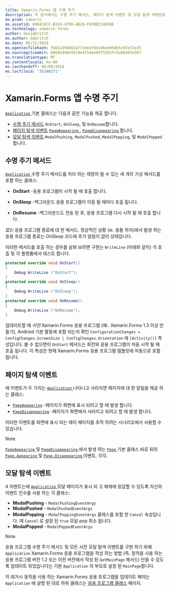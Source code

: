 ```yaml
---
title: Xamarin.Forms 앱 수명 주기
description: 이 문서에서는 수명 주기 메서드, 페이지 탐색 이벤트 및 모달 탐색 이벤트를 포함 하 여 응용 프로그램 수명 주기에 응답 하는 방법에 설명 합니다.
ms.prod: xamarin
ms.assetid: 69B416CF-B243-4790-AB29-F030B32465BE
ms.technology: xamarin-forms
author: davidbritch
ms.author: dabritch
ms.date: 05/31/2018
ms.openlocfilehash: fb651494b63a77ede47dd246ee054b5c67af2a35
ms.sourcegitcommit: 66682dd8e93c0e4f5dee69f32b5fc5a96443e307
ms.translationtype: MT
ms.contentlocale: ko-KR
ms.lasthandoff: 06/08/2018
ms.locfileid: "35240271"
---
```

# <a name="xamarinforms-app-lifecycle"></a>Xamarin.Forms 앱 수명 주기

[ `Application` ](xref:Xamarin.Forms.Application) 기본 클래스는 다음과 같은 기능을 제공 합니다.

* [수명 주기 메서드](#Lifecycle_Methods) `OnStart`, `OnSleep`, 및 `OnResume`합니다.
* [페이지 탐색 이벤트](#page) [ `PageAppearing` ](xref:Xamarin.Forms.Application.PageAppearing), [ `PageDisappearing` ](xref:Xamarin.Forms.Application.PageDisappearing)합니다.
* [모달 탐색 이벤트](#modal) `ModalPushing`, `ModalPushed`, `ModalPopping`, 및 `ModalPopped`합니다.

<a name="Lifecycle_Methods" />

## <a name="lifecycle-methods"></a>수명 주기 메서드

[ `Application` ](xref:Xamarin.Forms.Application) 수명 주기 메서드를 처리 하는 재정의 될 수 있는 세 개의 가상 메서드를 포함 하는 클래스:

* **OnStart** -응용 프로그램이 시작 될 때 호출 합니다.

* **OnSleep** -백그라운드 응용 프로그램이 이동 될 때마다 호출 됩니다.

* **OnResume** -백그라운드도 전송 된 후, 응용 프로그램 다시 시작 될 때 호출 합니다.

*없는* 응용 프로그램 종료에 대 한 메서드.
정상적인 상황 (ie. 충돌 하지)에서 발생 하는 응용 프로그램 종료는 *OnSleep* 코드에 추가 알림이 없이 상태입니다.

이러한 메서드를 호출 하는 경우를 살펴 보려면 구현는 `WriteLine` (아래와 같이) 각 호출 및 각 플랫폼에서 테스트 합니다.

```csharp
protected override void OnStart()
{
    Debug.WriteLine ("OnStart");
}
protected override void OnSleep()
{
    Debug.WriteLine ("OnSleep");
}
protected override void OnResume()
{
    Debug.WriteLine ("OnResume");
}
```

업데이트할 때 *이전* Xamarin.Forms 응용 프로그램 (예:. Xamarin.Forms 1.3 이상 만들기), Android 기본 활동에 포함 되는지 확인 `ConfigurationChanges = ConfigChanges.ScreenSize | ConfigChanges.Orientation` 에 `[Activity()]` 특성입니다. 볼 수 없으면이 `OnStart` 메서드는 회전와 응용 프로그램이 처음 시작 될 때 호출 됩니다. 이 특성은 현재 Xamarin.Forms 응용 프로그램 템플릿에 자동으로 포함 됩니다.

<a name="page" />

## <a name="page-navigation-events"></a>페이지 탐색 이벤트

에 이벤트가 두 가지는 [ `Application` ](xref:Xamarin.Forms.Application) 나타나고 사라지면 페이지에 대 한 알림을 제공 하는 클래스:

- [`PageAppearing`](xref:Xamarin.Forms.Application.PageAppearing) -페이지가 화면에 표시 되려고 할 때 발생 합니다.
- [`PageDisappearing`](xref:Xamarin.Forms.Application.PageDisappearing) -페이지가 화면에서 사라지고 되려고 할 때 발생 합니다.

이러한 이벤트를 화면에 표시 되는 때이 페이지를 추적 하려는 시나리오에서 사용할 수 있습니다.

> [!NOTE]
> [ `PageAppearing` ](xref:Xamarin.Forms.Application.PageAppearing) 및 [ `PageDisappearing` ](xref:Xamarin.Forms.Application.PageDisappearing) 에서 발생 하는 [ `Page` ](xref:Xamarin.Forms.Page) 기본 클래스 바로 뒤의 [ `Page.Appearing` ](xref:Xamarin.Forms.Page.Appearing) 및 [ `Page.Disappearing` ](xref:Xamarin.Forms.Page.Disappearing) 이벤트, 각각.

<a name="modal" />

## <a name="modal-navigation-events"></a>모달 탐색 이벤트

4 이벤트는에 [ `Application` ](xref:Xamarin.Forms.Application) 모달 페이지가 표시 되 고 해제에 응답할 수 있도록 자신의 이벤트 인수를 사용 하는 각 클래스:

* **ModalPushing** - `ModalPushingEventArgs`
* **ModalPushed** - `ModalPushedEventArgs`
* **ModalPopping** - `ModalPoppingEventArgs` 클래스를 포함 한 `Cancel` 속성입니다. 때 `Cancel` 로 설정 된 `true` 모달 pop 취소 됩니다.
* **ModalPopped** - `ModalPoppedEventArgs`

> [!NOTE]
> 응용 프로그램 수명 주기 메서드 및 모든 사전 모달 탐색 이벤트를 구현 하기 위해`Application` Xamarin.Forms 응용 프로그램을 작성 하는 방법 (즉. 정적을 사용 하는 응용 프로그램 버전 1.2 또는 이전 버전에서 작성 된 `GetMainPage` 메서드) 만들 수 있도록 업데이트 되었습니다는 기본 `Application` 의 부모로 설정 된 `MainPage`합니다.
>
> 이 레거시 동작을 사용 하는 Xamarin.Forms 응용 프로그램을 업데이트 해야는 `Application` 에 설명 된 대로 하위 클래스는 [응용 프로그램 클래스](~/xamarin-forms/app-fundamentals/application-class.md) 페이지.
